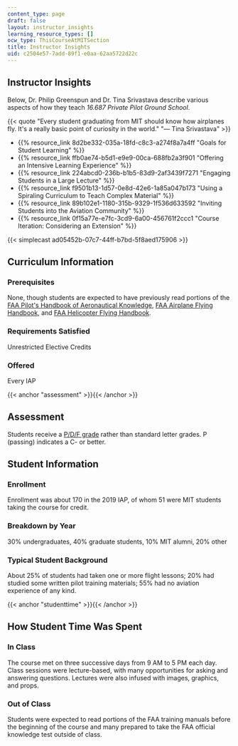 ```yaml
---
content_type: page
draft: false
layout: instructor_insights
learning_resource_types: []
ocw_type: ThisCourseAtMITSection
title: Instructor Insights
uid: c2504e57-7add-89f1-e0aa-62aa5722d22c
---
```

## Instructor Insights

Below, Dr. Philip Greenspun and Dr. Tina Srivastava describe various aspects of how they teach _16.687 Private Pilot Ground School_.

{{< quote "Every student graduating from MIT should know how airplanes fly. It's a really basic point of curiosity in the world." "— Tina Srivastava" >}}

- {{% resource_link 8d2be332-035a-18fd-c8c3-a274f8a7a4ff "Goals for Student Learning" %}}
- {{% resource_link ffb0ae74-b5d1-e9e9-00ca-688fb2a3f901 "Offering an Intensive Learning Experience" %}}
- {{% resource_link 224abcd0-236b-b1b5-83d9-2af3439f7271 "Engaging Students in a Large Lecture" %}}
- {{% resource_link f9501b13-1d57-0e8d-42e6-1a85a047b173 "Using a Spiraling Curriculum to Teach Complex Material" %}}
- {{% resource_link 89b102e1-1180-315b-9329-1f536d633592 "Inviting Students into the Aviation Community" %}}
- {{% resource_link 0f15a77e-e7fc-3cd9-6a00-456761f2ccc1 "Course Iteration: Considering an Extension" %}}

{{< simplecast ad05452b-07c7-44ff-b7bd-5f8aed175906 >}}

## Curriculum Information

### Prerequisites

None, though students are expected to have previously read portions of the [FAA Pilot's Handbook of Aeronautical Knowledge](https://www.faa.gov/regulations_policies/handbooks_manuals/aviation/phak/), [FAA Airplane Flying Handbook](https://www.faa.gov/regulations_policies/handbooks_manuals/aviation/airplane_handbook/), and [FAA Helicopter Flying Handbook](https://www.faa.gov/regulations_policies/handbooks_manuals/aviation/helicopter_flying_handbook/).

### Requirements Satisfied

Unrestricted Elective Credits

### Offered

Every IAP

{{< anchor "assessment" >}}{{< /anchor >}}

## Assessment

Students receive a [P/D/F grade](https://registrar.mit.edu/classes-grades-evaluations/grades/grading-policies/graduate-pdf-option) rather than standard letter grades. P (passing) indicates a C- or better.

## Student Information

### Enrollment

Enrollment was about 170 in the 2019 IAP, of whom 51 were MIT students taking the course for credit.

### Breakdown by Year

30% undergraduates, 40% graduate students, 10% MIT alumni, 20% other

### Typical Student Background

About 25% of students had taken one or more flight lessons; 20% had studied some written pilot training materials; 55% had no aviation experience of any kind.

{{< anchor "studenttime" >}}{{< /anchor >}}

## How Student Time Was Spent

### In Class

The course met on three successive days from 9 AM to 5 PM each day. Class sessions were lecture-based, with many opportunities for asking and answering questions. Lectures were also infused with images, graphics, and props.

### Out of Class

Students were expected to read portions of the FAA training manuals before the beginning of the course and many prepared to take the FAA official knowledge test outside of class.
